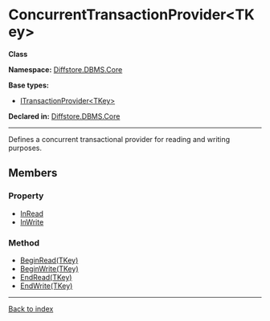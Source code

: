 # ConcurrentTransactionProvider&lt;TKey&gt;

**Class**

**Namespace:** [Diffstore.DBMS.Core](Diffstore.DBMS.Core.md)

**Base types:**

* [ITransactionProvider&lt;TKey&gt;](Diffstore.DBMS.Core.ITransactionProvider{TKey}.md)


**Declared in:** [Diffstore.DBMS.Core](Diffstore.DBMS.Core.md)

------



Defines a concurrent transactional provider for reading and writing purposes.


## Members

### Property
* [InRead](Diffstore.DBMS.Core.ITransactionProvider{TKey}.InRead.md)
* [InWrite](Diffstore.DBMS.Core.ITransactionProvider{TKey}.InWrite.md)

### Method
* [BeginRead(TKey)](Diffstore.DBMS.Core.ITransactionProvider{TKey}.BeginRead(TKey).md)
* [BeginWrite(TKey)](Diffstore.DBMS.Core.ITransactionProvider{TKey}.BeginWrite(TKey).md)
* [EndRead(TKey)](Diffstore.DBMS.Core.ITransactionProvider{TKey}.EndRead(TKey).md)
* [EndWrite(TKey)](Diffstore.DBMS.Core.ITransactionProvider{TKey}.EndWrite(TKey).md)

------

[Back to index](index.md)